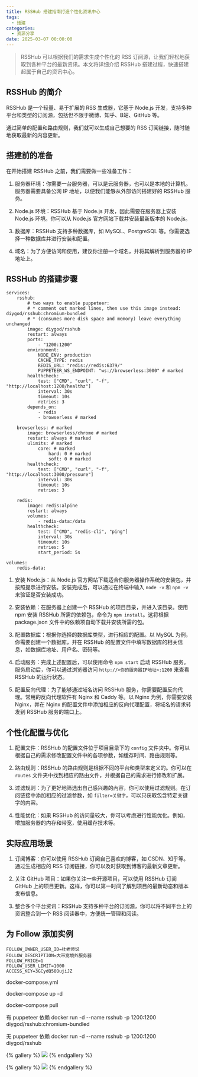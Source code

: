 ```yaml
---
title: RSSHub 搭建指南打造个性化资讯中心
tags:
  - 搭建
categories:
  - 资源分享
date: 2025-03-07 00:00:00
---
```


> RSSHub 可以根据我们的需求生成个性化的 RSS 订阅源，让我们轻松地获取到各种平台的最新资讯。本文将详细介绍 RSSHub 搭建过程，快速搭建起属于自己的资讯中心。

<!-- more -->

## RSSHub 的简介

RSSHub 是一个轻量、易于扩展的 RSS 生成器，它基于 Node.js 开发，支持多种平台和类型的订阅源，包括但不限于微博、知乎、B站、GitHub 等。

通过简单的配置和路由规则，我们就可以生成自己想要的 RSS 订阅链接，随时随地获取最新的内容更新。

## 搭建前的准备

在开始搭建 RSSHub 之前，我们需要做一些准备工作：

1. 服务器环境：你需要一台服务器，可以是云服务器，也可以是本地的计算机。服务器需要具备公网 IP 地址，以便我们能够从外部访问搭建好的 RSSHub 服务。

2. Node.js 环境：RSSHub 基于 Node.js 开发，因此需要在服务器上安装 Node.js 环境。你可以从 Node.js 官方网站下载并安装最新版本的 Node.js。

3. 数据库：RSSHub 支持多种数据库，如 MySQL、PostgreSQL 等。你需要选择一种数据库并进行安装和配置。

4. 域名：为了方便访问和使用，建议你注册一个域名，并将其解析到服务器的 IP 地址上。

## RSSHub 的搭建步骤

```
services:
    rsshub:
        # two ways to enable puppeteer:
        # * comment out marked lines, then use this image instead: diygod/rsshub:chromium-bundled
        # * (consumes more disk space and memory) leave everything unchanged
        image: diygod/rsshub
        restart: always
        ports:
            - "1200:1200"
        environment:
            NODE_ENV: production
            CACHE_TYPE: redis
            REDIS_URL: "redis://redis:6379/"
            PUPPETEER_WS_ENDPOINT: "ws://browserless:3000" # marked
        healthcheck:
            test: ["CMD", "curl", "-f", "http://localhost:1200/healthz"]
            interval: 30s
            timeout: 10s
            retries: 3
        depends_on:
            - redis
            - browserless # marked

    browserless: # marked
        image: browserless/chrome # marked
        restart: always # marked
        ulimits: # marked
            core: # marked
                hard: 0 # marked
                soft: 0 # marked
        healthcheck:
            test: ["CMD", "curl", "-f", "http://localhost:3000/pressure"]
            interval: 30s
            timeout: 10s
            retries: 3

    redis:
        image: redis:alpine
        restart: always
        volumes:
            - redis-data:/data
        healthcheck:
            test: ["CMD", "redis-cli", "ping"]
            interval: 30s
            timeout: 10s
            retries: 5
            start_period: 5s

volumes:
    redis-data:
```

1. 安装 Node.js：从 Node.js 官方网站下载适合你服务器操作系统的安装包，并按照提示进行安装。安装完成后，可以通过在终端中输入 `node -v` 和 `npm -v` 来验证是否安装成功。

2. 安装依赖：在服务器上创建一个 RSSHub 的项目目录，并进入该目录。使用 npm 安装 RSSHub 所需的依赖包，命令为 `npm install`。这将根据 package.json 文件中的依赖项自动下载并安装所需的包。

3. 配置数据库：根据你选择的数据库类型，进行相应的配置。以 MySQL 为例，你需要创建一个数据库，并在 RSSHub 的配置文件中填写数据库的相关信息，如数据库地址、用户名、密码等。

4. 启动服务：完成上述配置后，可以使用命令 `npm start` 启动 RSSHub 服务。服务启动后，你可以通过浏览器访问 `http://<你的服务器IP地址>:1200` 来查看 RSSHub 的运行状态。

5. 配置反向代理：为了能够通过域名访问 RSSHub 服务，你需要配置反向代理。常用的反向代理软件有 Nginx 和 Caddy 等。以 Nginx 为例，你需要安装 Nginx，并在 Nginx 的配置文件中添加相应的反向代理配置，将域名的请求转发到 RSSHub 服务的端口上。

## 个性化配置与优化

1. 配置文件：RSSHub 的配置文件位于项目目录下的 `config` 文件夹中。你可以根据自己的需求修改配置文件中的各项参数，如缓存时间、路由规则等。

2. 路由规则：RSSHub 的路由规则是根据不同的平台和类型来定义的。你可以在 `routes` 文件夹中找到相应的路由文件，并根据自己的需求进行修改和扩展。

3. 过滤规则：为了更好地筛选出自己感兴趣的內容，你可以使用过滤规则。在订阅链接中添加相应的过滤参数，如 `filter=关键字`，可以只获取包含特定关键字的内容。

4. 性能优化：如果 RSSHub 的访问量较大，你可以考虑进行性能优化。例如，增加服务器的内存和带宽，使用缓存技术等。

## 实际应用场景

1. 订阅博客：你可以使用 RSSHub 订阅自己喜欢的博客，如 CSDN、知乎等。通过生成相应的 RSS 订阅链接，你可以及时获取到博客的最新文章更新。

2. 关注 GitHub 项目：如果你关注一些开源项目，可以使用 RSSHub 订阅 GitHub 上的项目更新。这样，你可以第一时间了解到项目的最新动态和版本发布信息。

3. 整合多个平台资讯：RSSHub 支持多种平台的订阅源，你可以将不同平台上的资讯整合到一个 RSS 阅读器中，方便统一管理和阅读。

## 为 Follow 添加实例

```
FOLLOW_OWNER_USER_ID=杜老师说
FOLLOW_DESCRIPTION=大带宽境外服务器
FOLLOW_PRICE=1
FOLLOW_USER_LIMIT=1000
ACCESS_KEY=3GCydQ50OujiJZ
```

docker-compose.yml

docker-compose up -d

docker-compose pull

有 puppeteer 依赖
docker run -d --name rsshub -p 1200:1200 diygod/rsshub:chromium-bundled

无 puppeteer 依赖
docker run -d --name rsshub -p 1200:1200 diygod/rsshub

{% gallery %}
![](https://cdn.dusays.com/2025/03/806-1.jpg)
{% endgallery %}

{% gallery %}
![](https://cdn.dusays.com/2025/03/806-2.jpg)
{% endgallery %}